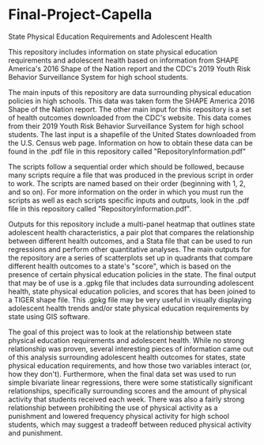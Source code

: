 # Final-Project-Capella
State Physical Education Requirements and Adolescent Health

This repository includes information on state physical education requirements and adolescent health based on information from SHAPE America's 2016 Shape of the Nation report and the CDC's 2019 Youth Risk Behavior Surveillance System for high school students.

The main inputs of this repository are data surrounding physical education policies in high schools. This data was taken form the SHAPE America 2016 Shape of the Nation report. The other main input for this repository is a set of health outcomes downloaded from the CDC's website. This data comes from their 2019 Youth Risk Behavior Surveillance System for high school students. The last input is a shapefile of the United States downloaded from the U.S. Census web page. Information on how to obtain these data can be found in the .pdf file in this repository called "RepositoryInformation.pdf"

The scripts follow a sequential order which should be followed, because many scripts require a file that was produced in the previous script in order to work. The scripts are named based on their order (beginning with 1, 2, and so on). For more information on the order in which you must run the scripts as well as each scripts specific inputs and outputs, look in the .pdf file in this repository called "RepositoryInformation.pdf".

Outputs for this repository include a multi-panel heatmap that outlines state adolescent health characteristics, a pair plot that compares the relationship between different health outcomes, and a Stata file that can be used to run regressions and perform other quantitative analyses. The main outputs for the repository are a series of scatterplots set up in quadrants that compare different health outcomes to a state's "score", which is based on the presence of certain  physical education policies in the state. The final output that may be of use is a .gpkg file that includes data surrounding adolescent health, state physical education policies, and scores that has been joined to a TIGER shape file. This .gpkg file may be very useful in visually displaying adolescent health trends and/or state physical education requirements by state using GIS software.

The goal of this project was to look at the relationship between state physical education requirements and adolescent health. While no strong relationship was proven, several interesting pieces of information came out of this analysis surrounding adolescent health outcomes for states, state physical education requirements, and how those two variables interact (or, how they don't). Furthermore, when the final data set was used to run simple bivariate linear regressions, there were some statistically significant relationships, specifically surrounding scores and the amount of physical activity that students received each week. There was also a fairly strong relationship between prohibiting the use of physical activity as a punishment and lowered frequency physical activity for high school students, which may suggest a tradeoff between reduced physical activity and punishment.  
